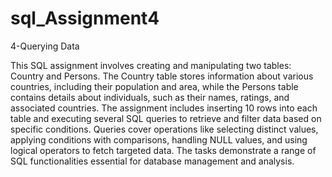 # sql_Assignment4

4-Querying Data

This SQL assignment involves creating and manipulating two tables: Country and Persons. The Country table stores information about various countries, including their population and area, while the Persons table contains details about individuals, such as their names, ratings, and associated countries. The assignment includes inserting 10 rows into each table and executing several SQL queries to retrieve and filter data based on specific conditions. Queries cover operations like selecting distinct values, applying conditions with comparisons, handling NULL values, and using logical operators to fetch targeted data. The tasks demonstrate a range of SQL functionalities essential for database management and analysis.


